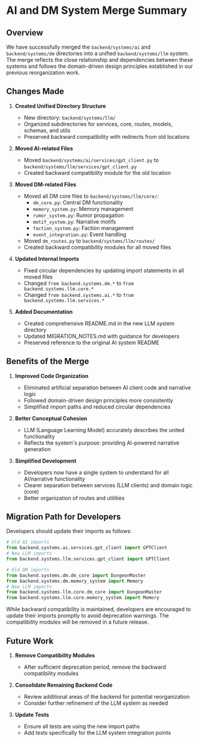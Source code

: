 # AI and DM System Merge Summary

## Overview

We have successfully merged the `backend/systems/ai` and `backend/systems/dm` directories into a unified `backend/systems/llm` system. The merge reflects the close relationship and dependencies between these systems and follows the domain-driven design principles established in our previous reorganization work.

## Changes Made

1. **Created Unified Directory Structure**
   - New directory: `backend/systems/llm/`
   - Organized subdirectories for services, core, routes, models, schemas, and utils
   - Preserved backward compatibility with redirects from old locations

2. **Moved AI-related Files**
   - Moved `backend/systems/ai/services/gpt_client.py` to `backend/systems/llm/services/gpt_client.py`
   - Created backward compatibility module for the old location

3. **Moved DM-related Files**
   - Moved all DM core files to `backend/systems/llm/core/`:
     - `dm_core.py`: Central DM functionality
     - `memory_system.py`: Memory management
     - `rumor_system.py`: Rumor propagation
     - `motif_system.py`: Narrative motifs
     - `faction_system.py`: Faction management
     - `event_integration.py`: Event handling
   - Moved `dm_routes.py` to `backend/systems/llm/routes/`
   - Created backward compatibility modules for all moved files

4. **Updated Internal Imports**
   - Fixed circular dependencies by updating import statements in all moved files
   - Changed `from backend.systems.dm.*` to `from backend.systems.llm.core.*`
   - Changed `from backend.systems.ai.*` to `from backend.systems.llm.services.*`

5. **Added Documentation**
   - Created comprehensive README.md in the new LLM system directory
   - Updated MIGRATION_NOTES.md with guidance for developers
   - Preserved reference to the original AI system README

## Benefits of the Merge

1. **Improved Code Organization**
   - Eliminated artificial separation between AI client code and narrative logic
   - Followed domain-driven design principles more consistently
   - Simplified import paths and reduced circular dependencies

2. **Better Conceptual Cohesion**
   - LLM (Language Learning Model) accurately describes the united functionality
   - Reflects the system's purpose: providing AI-powered narrative generation

3. **Simplified Development**
   - Developers now have a single system to understand for all AI/narrative functionality
   - Clearer separation between services (LLM clients) and domain logic (core)
   - Better organization of routes and utilities

## Migration Path for Developers

Developers should update their imports as follows:

```python
# Old AI imports
from backend.systems.ai.services.gpt_client import GPTClient
# New LLM imports
from backend.systems.llm.services.gpt_client import GPTClient

# Old DM imports
from backend.systems.dm.dm_core import DungeonMaster
from backend.systems.dm.memory_system import Memory
# New LLM imports
from backend.systems.llm.core.dm_core import DungeonMaster
from backend.systems.llm.core.memory_system import Memory
```

While backward compatibility is maintained, developers are encouraged to update their imports promptly to avoid deprecation warnings. The compatibility modules will be removed in a future release.

## Future Work

1. **Remove Compatibility Modules**
   - After sufficient deprecation period, remove the backward compatibility modules

2. **Consolidate Remaining Backend Code**
   - Review additional areas of the backend for potential reorganization
   - Consider further refinement of the LLM system as needed

3. **Update Tests**
   - Ensure all tests are using the new import paths
   - Add tests specifically for the LLM system integration points 